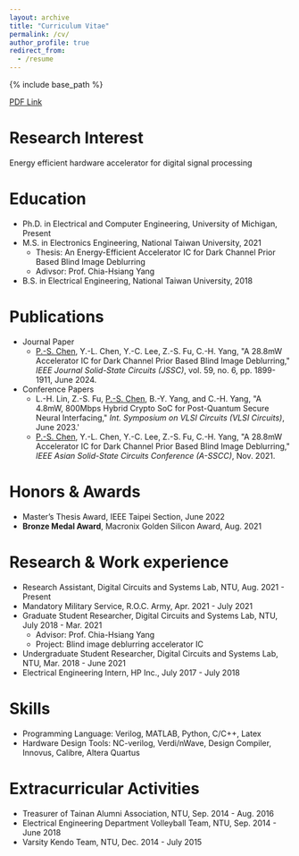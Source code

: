```yaml
---
layout: archive
title: "Curriculum Vitae"
permalink: /cv/
author_profile: true
redirect_from:
  - /resume
---
```


{% include base_path %}

[PDF Link](http://posoc.github.io/files/CV.pdf)

Research Interest
======
Energy efficient hardware accelerator for digital signal processing

Education
======
* Ph.D. in Electrical and Computer Engineering, University of Michigan, Present
* M.S. in Electronics Engineering, National Taiwan University, 2021
  * Thesis: An Energy-Efficient Accelerator IC for Dark Channel Prior Based Blind Image Deblurring
  * Adivsor: Prof. Chia-Hsiang Yang
* B.S. in Electrical Engineering, National Taiwan University, 2018

Publications
======
* Journal Paper
  * <u>P.-S. Chen</u>, Y.-L. Chen, Y.-C. Lee, Z.-S. Fu, C.-H. Yang, "A 28.8mW Accelerator IC for Dark Channel Prior Based Blind Image Deblurring," <i>IEEE Journal Solid-State Circuits (JSSC)</i>, vol. 59, no. 6, pp. 1899-1911, June 2024. 
* Conference Papers
  * L.-H. Lin, Z.-S. Fu, <u>P.-S. Chen</u>, B.-Y. Yang, and C.-H. Yang, "A 4.8mW, 800Mbps Hybrid Crypto SoC for Post-Quantum Secure Neural Interfacing," <i>Int. Symposium on VLSI Circuits (VLSI Circuits)</i>, June 2023.'
  * <u>P.-S. Chen</u>, Y.-L. Chen, Y.-C. Lee, Z.-S. Fu, C.-H. Yang, "A 28.8mW Accelerator IC for Dark Channel Prior Based Blind Image Deblurring," <i>IEEE Asian Solid-State Circuits Conference (A-SSCC)</i>, Nov. 2021.  
  
Honors & Awards
======
* Master’s Thesis Award, IEEE Taipei Section, June 2022
* <b>Bronze Medal Award</b>, Macronix Golden Silicon Award, Aug. 2021 

Research & Work experience
======
* Research Assistant, Digital Circuits and Systems Lab, NTU, Aug. 2021 - Present
* Mandatory Military Service, R.O.C. Army, Apr. 2021 - July 2021
* Graduate Student Researcher, Digital Circuits and Systems Lab, NTU, July 2018 - Mar. 2021
  * Advisor: Prof. Chia-Hsiang Yang
  * Project: Blind image deblurring accelerator IC 
* Undergraduate Student Researcher, Digital Circuits and Systems Lab, NTU, Mar. 2018 - June 2021
* Electrical Engineering Intern, HP Inc., July 2017 - July 2018

Skills
======
* Programming Language: Verilog, MATLAB, Python, C/C++, Latex
* Hardware Design Tools: NC-verilog, Verdi/nWave, Design Compiler, Innovus, Calibre, Altera Quartus

Extracurricular Activities
======
* Treasurer of Tainan Alumni Association, NTU, Sep. 2014 - Aug. 2016
* Electrical Engineering Department Volleyball Team, NTU, Sep. 2014 - June 2018
* Varsity Kendo Team, NTU, Dec. 2014 - July 2015


